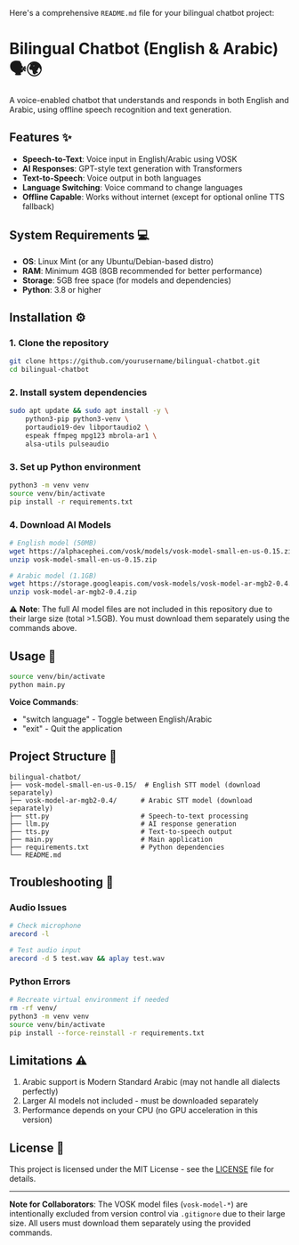 Here's a comprehensive `README.md` file for your bilingual chatbot project:

# Bilingual Chatbot (English & Arabic) 🗣️🌍

A voice-enabled chatbot that understands and responds in both English and Arabic, using offline speech recognition and text generation.

## Features ✨
- **Speech-to-Text**: Voice input in English/Arabic using VOSK
- **AI Responses**: GPT-style text generation with Transformers
- **Text-to-Speech**: Voice output in both languages
- **Language Switching**: Voice command to change languages
- **Offline Capable**: Works without internet (except for optional online TTS fallback)

## System Requirements 💻
- **OS**: Linux Mint (or any Ubuntu/Debian-based distro)
- **RAM**: Minimum 4GB (8GB recommended for better performance)
- **Storage**: 5GB free space (for models and dependencies)
- **Python**: 3.8 or higher

## Installation ⚙️

### 1. Clone the repository
```bash
git clone https://github.com/yourusername/bilingual-chatbot.git
cd bilingual-chatbot
```

### 2. Install system dependencies
```bash
sudo apt update && sudo apt install -y \
    python3-pip python3-venv \
    portaudio19-dev libportaudio2 \
    espeak ffmpeg mpg123 mbrola-ar1 \
    alsa-utils pulseaudio
```

### 3. Set up Python environment
```bash
python3 -m venv venv
source venv/bin/activate
pip install -r requirements.txt
```

### 4. Download AI Models
```bash
# English model (50MB)
wget https://alphacephei.com/vosk/models/vosk-model-small-en-us-0.15.zip
unzip vosk-model-small-en-us-0.15.zip

# Arabic model (1.1GB)
wget https://storage.googleapis.com/vosk-models/vosk-model-ar-mgb2-0.4.zip
unzip vosk-model-ar-mgb2-0.4.zip
```

⚠️ **Note**: The full AI model files are not included in this repository due to their large size (total >1.5GB). You must download them separately using the commands above.

## Usage 🚀
```bash
source venv/bin/activate
python main.py
```

**Voice Commands**:
- "switch language" - Toggle between English/Arabic
- "exit" - Quit the application

## Project Structure 📂
```
bilingual-chatbot/
├── vosk-model-small-en-us-0.15/  # English STT model (download separately)
├── vosk-model-ar-mgb2-0.4/      # Arabic STT model (download separately)
├── stt.py                       # Speech-to-text processing
├── llm.py                       # AI response generation
├── tts.py                       # Text-to-speech output
├── main.py                      # Main application
├── requirements.txt             # Python dependencies
└── README.md
```

## Troubleshooting 🔧
### Audio Issues
```bash
# Check microphone
arecord -l

# Test audio input
arecord -d 5 test.wav && aplay test.wav
```

### Python Errors
```bash
# Recreate virtual environment if needed
rm -rf venv/
python3 -m venv venv
source venv/bin/activate
pip install --force-reinstall -r requirements.txt
```

## Limitations ⚠️
1. Arabic support is Modern Standard Arabic (may not handle all dialects perfectly)
2. Larger AI models not included - must be downloaded separately
3. Performance depends on your CPU (no GPU acceleration in this version)

## License 📄
This project is licensed under the MIT License - see the [LICENSE](LICENSE) file for details.

---

**Note for Collaborators**: The VOSK model files (`vosk-model-*`) are intentionally excluded from version control via `.gitignore` due to their large size. All users must download them separately using the provided commands.
